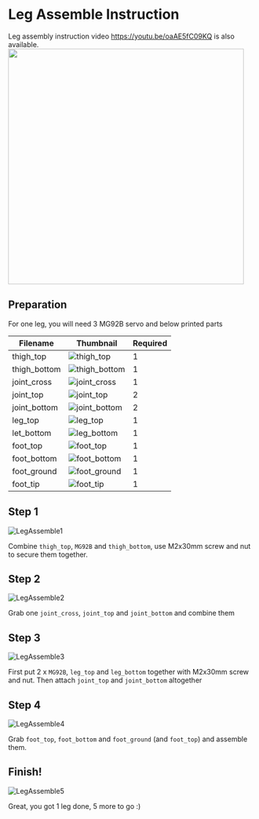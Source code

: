 # Leg Assemble Instruction

Leg assembly instruction video https://youtu.be/oaAE5fC09KQ is also available.
<a href='https://youtu.be/oaAE5fC09KQ'><img width=480 src='http://img.youtube.com/vi/oaAE5fC09KQ/0.jpg'/></a>

## Preparation

For one leg, you will need 3 MG92B servo and below printed parts

Filename | Thumbnail | Required |
-------- | --------- | -------- |
thigh_top | ![thigh_top](files/thigh_top.jpg) | 1 |
thigh_bottom | ![thigh_bottom](files/thigh_bottom.jpg) | 1 |
joint_cross | ![joint_cross](files/joint_cross.jpg) | 1 |
joint_top | ![joint_top](files/joint_top.jpg) | 2 |
joint_bottom | ![joint_bottom](files/joint_bottom.jpg) | 2 |
leg_top | ![leg_top](files/leg_top.jpg) | 1 |
let_bottom | ![leg_bottom](files/leg_bottom.jpg) | 1 |
foot_top | ![foot_top](files/foot_top.jpg) | 1 |
foot_bottom | ![foot_bottom](files/foot_bottom.jpg) | 1 |
foot_ground | ![foot_ground](files/foot_ground.jpg) | 1 |
foot_tip | ![foot_tip](files/foot_tip.jpg) | 1 |

## Step 1

![LegAssemble1](files/mech_leg_1.jpg)

Combine `thigh_top`, `MG92B` and `thigh_bottom`, use M2x30mm screw and nut to secure them together.

## Step 2

![LegAssemble2](files/mech_leg_2.jpg)

Grab one `joint_cross`, `joint_top` and `joint_bottom` and combine them

## Step 3

![LegAssemble3](files/mech_leg_3.jpg)

First put 2 x `MG92B`, `leg_top` and `leg_bottom` together with M2x30mm screw and nut.
Then attach `joint_top` and `joint_bottom` altogether

## Step 4

![LegAssemble4](files/mech_leg_4.jpg)

Grab `foot_top`, `foot_bottom` and `foot_ground` (and `foot_top`) and assemble them.

## Finish!

![LegAssemble5](files/mech_leg_5.jpg)

Great, you got 1 leg done, 5 more to go :)




